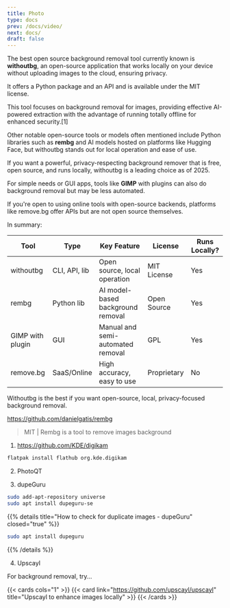```yaml
---
title: Photo
type: docs
prev: /docs/video/
next: docs/
draft: false
---
```


The best open source background removal tool currently known is **withoutbg**, an open-source application that works locally on your device without uploading images to the cloud, ensuring privacy.

It offers a Python package and an API and is available under the MIT license. 

This tool focuses on background removal for images, providing effective AI-powered extraction with the advantage of running totally offline for enhanced security.[1]

Other notable open-source tools or models often mentioned include Python libraries such as **rembg** and AI models hosted on platforms like Hugging Face, but withoutbg stands out for local operation and ease of use.

If you want a powerful, privacy-respecting background remover that is free, open source, and runs locally, withoutbg is a leading choice as of 2025.

For simple needs or GUI apps, tools like **GIMP** with plugins can also do background removal but may be less automated.

If you're open to using online tools with open-source backends, platforms like remove.bg offer APIs but are not open source themselves.

In summary:

| Tool        | Type          | Key Feature                       | License     | Runs Locally? |
|-------------|---------------|---------------------------------|-------------|--------------|
| withoutbg   | CLI, API, lib | Open source, local operation     | MIT License | Yes          |
| rembg       | Python lib    | AI model-based background removal | Open Source | Yes          |
| GIMP with plugin | GUI       | Manual and semi-automated removal | GPL         | Yes          |
| remove.bg   | SaaS/Online   | High accuracy, easy to use       | Proprietary | No           |

Withoutbg is the best if you want open-source, local, privacy-focused background removal.

https://github.com/danielgatis/rembg

> MIT |  Rembg is a tool to remove images background 

1. https://github.com/KDE/digikam

```sh
flatpak install flathub org.kde.digikam
```

2. PhotoQT


3. dupeGuru

```sh
sudo add-apt-repository universe
sudo apt install dupeguru-se
```

{{% details title="How to check for duplicate images - dupeGuru" closed="true" %}}

```sh
sudo apt install dupeguru
```

{{% /details %}} 

4. Upscayl

For background removal, try...

{{< cards cols="1" >}}
  {{< card link="https://github.com/upscayl/upscayl" title="Upscayl to enhance images locally" >}}
{{< /cards >}}